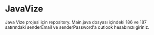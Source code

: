 # JavaVize
Java Vize projesi için repository.
Main.java dosyası içindeki 186 ve 187 satırındaki senderEmail ve senderPassword'a outlook hesabınızı giriniz.

